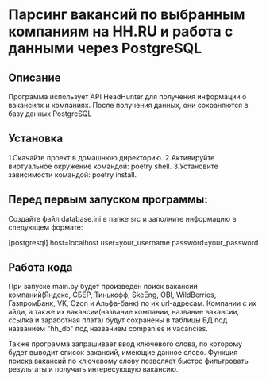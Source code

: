 # Парсинг вакансий по выбранным компаниям на HH.RU и работа с данными через PostgreSQL

## Описание
Программа использует API HeadHunter для получения информации о вакансиях и компаниях. После получения данных, они сохраняются в базу данных PostgreSQL

## Установка
1.Скачайте проект в домашнюю директорию.
2.Активируйте виртуальное окружение командой: poetry shell.
3.Установите зависимости командой: poetry install.

## Перед первым запуском программы:

Создайте файл database.ini в папке src и заполните информацию в следующем формате:

[postgresql]
host=localhost
user=your_username
password=your_password

## Работа кода

При запуске main.py будет произведен поиск вакансий компаний(Яндекс, СБЕР, Тинькофф, SkeEng, OBI, WildBerries, ГазпромБанк, VK, Ozon и Альфа-банк) по их url-адресам. Компании с их айди, а также их вакансии(название компании, название вакансии, ссылка и заработная плата) будут сохранены в таблицы БД под названием "hh_db" под названием companies и vacancies.

Также программа запрашивает ввод ключевого слова, по которому будет выводит список вакансий, имеющие данное слово. Функция поиска вакансий по ключевому слову позволяет быстро фильтровать результаты и получать интересующую вакансию. 








